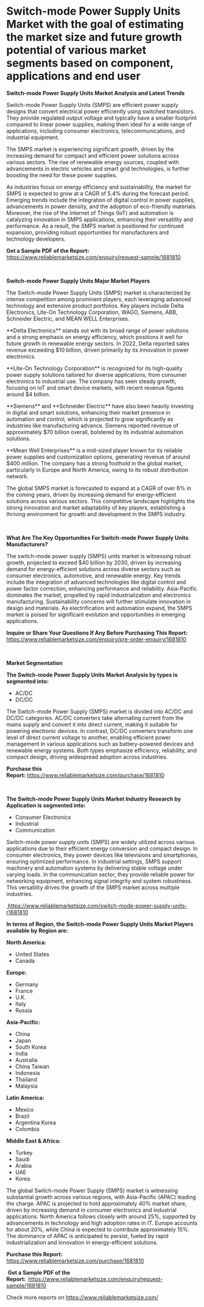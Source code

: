 <p><h1>Switch-mode Power Supply Units Market with the goal of estimating the market size and future growth potential of various market segments based on component, applications and end user</h1></p><p><strong>Switch-mode Power Supply Units Market Analysis and Latest Trends</strong></p>
<p><p>Switch-mode Power Supply Units (SMPS) are efficient power supply designs that convert electrical power efficiently using switched transistors. They provide regulated output voltage and typically have a smaller footprint compared to linear power supplies, making them ideal for a wide range of applications, including consumer electronics, telecommunications, and industrial equipment. </p><p>The SMPS market is experiencing significant growth, driven by the increasing demand for compact and efficient power solutions across various sectors. The rise of renewable energy sources, coupled with advancements in electric vehicles and smart grid technologies, is further boosting the need for these power supplies. </p><p>As industries focus on energy efficiency and sustainability, the market for SMPS is expected to grow at a CAGR of 5.4% during the forecast period. Emerging trends include the integration of digital control in power supplies, advancements in power density, and the adoption of eco-friendly materials. Moreover, the rise of the Internet of Things (IoT) and automation is catalyzing innovation in SMPS applications, enhancing their versatility and performance. As a result, the SMPS market is positioned for continued expansion, providing robust opportunities for manufacturers and technology developers.</p></p>
<p><strong>Get a Sample PDF of the Report:&nbsp;</strong> <a href="https://www.reliablemarketsize.com/enquiry/request-sample/1681810?utm_campaign=2442&utm_medium=2&utm_source=Github&utm_content=ia&utm_term=24032025&utm_id=switch-mode-power-supply-units">https://www.reliablemarketsize.com/enquiry/request-sample/1681810</a></p>
<p>&nbsp;</p>
<p><strong>Switch-mode Power Supply Units Major Market Players</strong></p>
<p><p>The Switch-mode Power Supply Units (SMPS) market is characterized by intense competition among prominent players, each leveraging advanced technology and extensive product portfolios. Key players include Delta Electronics, Lite-On Technology Corporation, WAGO, Siemens, ABB, Schneider Electric, and MEAN WELL Enterprises.</p><p>**Delta Electronics** stands out with its broad range of power solutions and a strong emphasis on energy efficiency, which positions it well for future growth in renewable energy sectors. In 2022, Delta reported sales revenue exceeding $10 billion, driven primarily by its innovation in power electronics.</p><p>**Lite-On Technology Corporation** is recognized for its high-quality power supply solutions tailored for diverse applications, from consumer electronics to industrial use. The company has seen steady growth, focusing on IoT and smart device markets, with recent revenue figures around $4 billion.</p><p>**Siemens** and **Schneider Electric** have also been heavily investing in digital and smart solutions, enhancing their market presence in automation and control, which is projected to grow significantly as industries like manufacturing advance. Siemens reported revenue of approximately $70 billion overall, bolstered by its industrial automation solutions.</p><p>**Mean Well Enterprises** is a mid-sized player known for its reliable power supplies and customization options, generating revenue of around $400 million. The company has a strong foothold in the global market, particularly in Europe and North America, owing to its robust distribution network.</p><p>The global SMPS market is forecasted to expand at a CAGR of over 6% in the coming years, driven by increasing demand for energy-efficient solutions across various sectors. This competitive landscape highlights the strong innovation and market adaptability of key players, establishing a thriving environment for growth and development in the SMPS industry.</p></p>
<p>&nbsp;</p>
<p><strong>What Are The Key Opportunities For Switch-mode Power Supply Units Manufacturers?</strong></p>
<p><p>The switch-mode power supply (SMPS) units market is witnessing robust growth, projected to exceed $40 billion by 2030, driven by increasing demand for energy-efficient solutions across diverse sectors such as consumer electronics, automotive, and renewable energy. Key trends include the integration of advanced technologies like digital control and power factor correction, enhancing performance and reliability. Asia-Pacific dominates the market, propelled by rapid industrialization and electronics manufacturing. Sustainability concerns will further stimulate innovation in design and materials. As electrification and automation expand, the SMPS market is poised for significant evolution and opportunities in emerging applications.</p></p>
<p><strong>Inquire or Share Your Questions If Any Before Purchasing This Report:</strong> <a href="https://www.reliablemarketsize.com/enquiry/pre-order-enquiry/1681810?utm_campaign=2442&utm_medium=2&utm_source=Github&utm_content=ia&utm_term=24032025&utm_id=switch-mode-power-supply-units">https://www.reliablemarketsize.com/enquiry/pre-order-enquiry/1681810</a></p>
<p>&nbsp;</p>
<p><strong>Market Segmentation</strong></p>
<p><strong>The Switch-mode Power Supply Units Market Analysis by types is segmented into:</strong></p>
<p><ul><li>AC/DC</li><li>DC/DC</li></ul></p>
<p><p>The Switch-mode Power Supply (SMPS) market is divided into AC/DC and DC/DC categories. AC/DC converters take alternating current from the mains supply and convert it into direct current, making it suitable for powering electronic devices. In contrast, DC/DC converters transform one level of direct current voltage to another, enabling efficient power management in various applications such as battery-powered devices and renewable energy systems. Both types emphasize efficiency, reliability, and compact design, driving widespread adoption across industries.</p></p>
<p><strong>Purchase this Report:&nbsp;</strong><a href="https://www.reliablemarketsize.com/purchase/1681810?utm_campaign=2442&utm_medium=2&utm_source=Github&utm_content=ia&utm_term=24032025&utm_id=switch-mode-power-supply-units">https://www.reliablemarketsize.com/purchase/1681810</a></p>
<p>&nbsp;</p>
<p><strong>The Switch-mode Power Supply Units Market Industry Research by Application is segmented into:</strong></p>
<p><ul><li>Consumer Electronics</li><li>Industrial</li><li>Communication</li></ul></p>
<p><p>Switch-mode power supply units (SMPS) are widely utilized across various applications due to their efficient energy conversion and compact design. In consumer electronics, they power devices like televisions and smartphones, ensuring optimized performance. In industrial settings, SMPS support machinery and automation systems by delivering stable voltage under varying loads. In the communication sector, they provide reliable power for networking equipment, enhancing signal integrity and system robustness. This versatility drives the growth of the SMPS market across multiple industries.</p></p>
<p><a href="https://www.reliablemarketsize.com/switch-mode-power-supply-units-r1681810?utm_campaign=2442&utm_medium=2&utm_source=Github&utm_content=ia&utm_term=24032025&utm_id=switch-mode-power-supply-units">&nbsp;https://www.reliablemarketsize.com/switch-mode-power-supply-units-r1681810</a></p>
<p><strong>In terms of Region, the Switch-mode Power Supply Units Market Players available by Region are:</strong></p>
<p>
    <p> <strong> North America: </strong>
        <ul>
            <li>United States</li>
            <li>Canada</li>
        </ul>
        </p> 
    <p> <strong> Europe: </strong>
        <ul>
            <li>Germany</li>
            <li>France</li>
            <li>U.K.</li>
            <li>Italy</li>
            <li>Russia</li>
        </ul>
        </p> 
    <p> <strong> Asia-Pacific: </strong>
        <ul>
            <li>China</li>
            <li>Japan</li>
            <li>South Korea</li>
            <li>India</li>
            <li>Australia</li>
            <li>China Taiwan</li>
            <li>Indonesia</li>
            <li>Thailand</li>
            <li>Malaysia</li>
        </ul>
        </p> 
    <p> <strong> Latin America: </strong>
        <ul>
            <li>Mexico</li>
            <li>Brazil</li>
            <li>Argentina Korea</li>
            <li>Colombia</li>
        </ul>
        </p> 
    <p> <strong> Middle East & Africa: </strong>
        <ul>
            <li>Turkey</li>
            <li>Saudi</li>
            <li>Arabia</li>
            <li>UAE</li>
            <li>Korea</li>
        </ul>
    </p>
    </p>
<p><p>The global Switch-mode Power Supply (SMPS) market is witnessing substantial growth across various regions, with Asia-Pacific (APAC) leading the charge. APAC is projected to hold approximately 40% market share, driven by increasing demand in consumer electronics and industrial applications. North America follows closely with around 25%, supported by advancements in technology and high adoption rates in IT. Europe accounts for about 20%, while China is expected to contribute approximately 15%. The dominance of APAC is anticipated to persist, fueled by rapid industrialization and innovation in energy-efficient solutions.</p></p>
<p><strong>Purchase this Report: </strong><a href="https://www.reliablemarketsize.com/purchase/1681810?utm_campaign=2442&utm_medium=2&utm_source=Github&utm_content=ia&utm_term=24032025&utm_id=switch-mode-power-supply-units">https://www.reliablemarketsize.com/purchase/1681810</a></p>
<p>&nbsp;<strong>Get a Sample PDF of the Report:&nbsp;&nbsp;</strong><a href="https://www.reliablemarketsize.com/enquiry/request-sample/1681810?utm_campaign=2442&utm_medium=2&utm_source=Github&utm_content=ia&utm_term=24032025&utm_id=switch-mode-power-supply-units">https://www.reliablemarketsize.com/enquiry/request-sample/1681810</a></p>
<p><strong></strong></p>
<p>Check more reports on <a href="https://www.reliablemarketsize.com/?utm_campaign=2442&utm_medium=2&utm_source=Github&utm_content=ia&utm_term=24032025&utm_id=switch-mode-power-supply-units">https://www.reliablemarketsize.com/</a></p>